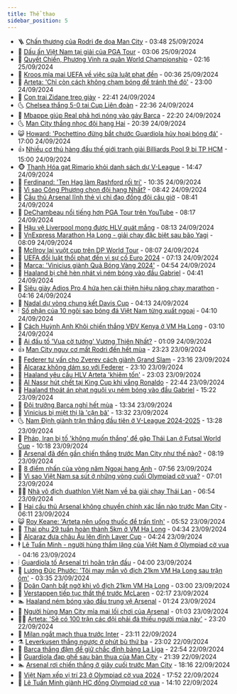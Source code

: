 ```yaml
---
title: Thể thao
sidebar_position: 5
---
```


<!-- vnexpress-the-thao:START -->
- 🪜 [Chấn thương của Rodri đe dọa Man City](https://vnexpress.net/chan-thuong-cua-rodri-de-doa-man-city-4796714.html) - 03:48 25/09/2024
- 🦩 [Dấu ấn Việt Nam tại giải của PGA Tour](https://vnexpress.net/dau-an-viet-nam-tai-giai-cua-pga-tour-4796786.html) - 03:06 25/09/2024
- 🧰 [Quyết Chiến, Phương Vinh ra quân World Championship](https://vnexpress.net/quyet-chien-phuong-vinh-ra-quan-world-championship-4796717.html) - 02:16 25/09/2024
- 🤗 [Kroos mỉa mai UEFA về việc sửa luật phạt đền](https://vnexpress.net/kroos-mia-mai-uefa-ve-viec-sua-luat-phat-den-4796663.html) - 00:36 25/09/2024
- 🥳 [Arteta: &#39;Chỉ còn cách không chạm bóng để tránh thẻ đỏ&#39;](https://vnexpress.net/arteta-chi-con-cach-khong-cham-bong-de-tranh-the-do-4796680.html) - 23:00 24/09/2024
- 🦣 [Con trai Zidane treo giày](https://vnexpress.net/con-trai-zidane-treo-giay-4796674.html) - 22:41 24/09/2024
- 🌜 [Chelsea thắng 5-0 tại Cup Liên đoàn](https://vnexpress.net/chelsea-thang-5-0-tai-cup-lien-doan-4796677.html) - 22:36 24/09/2024
- 🫶 [Mbappe giúp Real phả hơi nóng vào gáy Barca](https://vnexpress.net/mbappe-giup-real-pha-hoi-nong-vao-gay-barca-4796675.html) - 22:20 24/09/2024
- 🌜 [Man City thắng nhọc đội hạng Hai](https://vnexpress.net/man-city-thang-nhoc-doi-hang-hai-4796673.html) - 20:39 24/09/2024
- 😺 [Howard: &#39;Pochettino đừng bắt chước Guardiola hủy hoại bóng đá&#39;](https://vnexpress.net/howard-pochettino-dung-bat-chuoc-guardiola-huy-hoai-bong-da-4796632.html) - 17:00 24/09/2024
- 👍 [Nhiều cơ thủ hàng đầu thế giới tranh giải Billiards Pool 9 bi TP HCM](https://vnexpress.net/nhieu-co-thu-hang-dau-the-gioi-tranh-giai-billiards-pool-9-bi-tp-hcm-4796701.html) - 15:00 24/09/2024
- 🐵 [Thanh Hóa gạt Rimario khỏi danh sách dự V-League](https://vnexpress.net/thanh-hoa-gat-rimario-khoi-danh-sach-du-v-league-4796651.html) - 14:47 24/09/2024
- 💫 [Ferdinand: &#39;Ten Hag làm Rashford rối trí&#39;](https://vnexpress.net/ferdinand-ten-hag-lam-rashford-roi-tri-4796599.html) - 10:35 24/09/2024
- 🦆 [Vì sao Công Phượng chọn đội hạng Nhất?](https://vnexpress.net/vi-sao-cong-phuong-chon-doi-hang-nhat-4796529.html) - 08:42 24/09/2024
- 🙉 [Cầu thủ Arsenal lĩnh thẻ vì chỉ đạo đồng đội câu giờ](https://vnexpress.net/cau-thu-arsenal-linh-the-vi-chi-dao-dong-doi-cau-gio-4796358.html) - 08:41 24/09/2024
- 📝 [DeChambeau nổi tiếng hơn PGA Tour trên YouTube](https://vnexpress.net/dechambeau-noi-tieng-hon-pga-tour-tren-youtube-4796511.html) - 08:17 24/09/2024
- 💯 [Hậu vệ Liverpool mong được HLV quát mắng](https://vnexpress.net/hau-ve-liverpool-mong-duoc-hlv-quat-mang-4796372.html) - 08:13 24/09/2024
- 🌈 [VnExpress Marathon Hạ Long - giải chạy đặc biệt sau bão Yagi](https://vnexpress.net/vnexpress-marathon-ha-long-giai-chay-dac-biet-sau-bao-yagi-4796209.html) - 08:09 24/09/2024
- 🦩 [McIlroy lại vuột cup trên DP World Tour](https://vnexpress.net/mcilroy-lai-vuot-cup-tren-dp-world-tour-4796504.html) - 08:07 24/09/2024
- 🐲 [UEFA đổi luật thổi phạt đền vì sự cố Euro 2024](https://vnexpress.net/uefa-doi-luat-thoi-phat-den-vi-su-co-euro-2024-4796371.html) - 07:13 24/09/2024
- 🌁 [Marca: &#39;Vinicius giành Quả Bóng Vàng 2024&#39;](https://vnexpress.net/marca-vinicius-gianh-qua-bong-vang-2024-4796409.html) - 04:54 24/09/2024
- 💯 [Haaland bị chê hèn nhát vì ném bóng vào đầu Gabriel](https://vnexpress.net/haaland-bi-che-hen-nhat-vi-nem-bong-vao-dau-gabriel-4796350.html) - 04:41 24/09/2024
- 🌝 [Siêu giày Adios Pro 4 hứa hẹn cải thiện hiệu năng chạy marathon](https://vnexpress.net/sieu-giay-adios-pro-4-hua-hen-cai-thien-hieu-nang-chay-marathon-4796244.html) - 04:16 24/09/2024
- 🤖 [Nadal dự vòng chung kết Davis Cup](https://vnexpress.net/nadal-du-vong-chung-ket-davis-cup-4796341.html) - 04:13 24/09/2024
- 🕯 [Số phận của 10 ngôi sao bóng đá Việt Nam từng xuất ngoại](https://vnexpress.net/so-phan-cua-10-ngoi-sao-bong-da-viet-nam-tung-xuat-ngoai-4796211.html) - 04:10 24/09/2024
- 🧰 [Cách Huỳnh Anh Khôi chiến thắng VĐV Kenya ở VM Hạ Long](https://vnexpress.net/cach-huynh-anh-khoi-chien-thang-vdv-kenya-o-vm-ha-long-4796119.html) - 03:10 24/09/2024
- 🥳 [Ai đấu tố &#39;Vua cờ tướng&#39; Vương Thiên Nhất?](https://vnexpress.net/ai-dau-to-vua-co-tuong-vuong-thien-nhat-4795525.html) - 01:09 24/09/2024
- 👍 [Man City nguy cơ mất Rodri đến hết mùa](https://vnexpress.net/man-city-nguy-co-mat-rodri-den-het-mua-4796228.html) - 23:23 23/09/2024
- 💪 [Federer tư vấn cho Zverev cách giành Grand Slam](https://vnexpress.net/federer-tu-van-cho-zverev-cach-gianh-grand-slam-4796221.html) - 23:16 23/09/2024
- 👹 [Alcaraz không dám so với Federer](https://vnexpress.net/alcaraz-khong-dam-so-voi-federer-4796220.html) - 23:10 23/09/2024
- 🧰 [Haaland yêu cầu HLV Arteta &#39;khiêm tốn&#39;](https://vnexpress.net/haaland-yeu-cau-hlv-arteta-khiem-ton-4796227.html) - 23:03 23/09/2024
- 🚀 [Al Nassr hút chết tại King Cup khi vắng Ronaldo](https://vnexpress.net/al-nassr-hut-chet-tai-king-cup-khi-vang-ronaldo-4796223.html) - 22:44 23/09/2024
- 🎃 [Haaland thoát án phạt nguội vụ ném bóng vào đầu Gabriel](https://vnexpress.net/haaland-thoat-an-phat-nguoi-vu-nem-bong-vao-dau-gabriel-4796201.html) - 15:22 23/09/2024
- 🧰 [Đội trưởng Barca nghỉ hết mùa](https://vnexpress.net/doi-truong-barca-nghi-het-mua-4796150.html) - 13:34 23/09/2024
- 👀 [Vinicius bị miệt thị là &#39;cặn bã&#39;](https://vnexpress.net/vinicius-bi-miet-thi-la-can-ba-4796109.html) - 13:32 23/09/2024
- 🌜 [Nam Định giành trận thắng đầu tiên ở V-League 2024-2025](https://vnexpress.net/nam-dinh-gianh-tran-thang-dau-tien-o-v-league-2024-2025-4796184.html) - 13:28 23/09/2024
- 🫶 [Pháp, Iran bị tố &#39;không muốn thắng&#39; để gặp Thái Lan ở Futsal World Cup](https://vnexpress.net/phap-iran-bi-to-khong-muon-thang-de-gap-thai-lan-o-futsal-world-cup-4796137.html) - 10:18 23/09/2024
- 🦄 [Arsenal đã đến gần chiến thắng trước Man City như thế nào?](https://vnexpress.net/arsenal-da-den-gan-chien-thang-truoc-man-city-nhu-the-nao-4795879.html) - 08:19 23/09/2024
- 🥳 [8 điểm nhấn của vòng năm Ngoại hạng Anh](https://vnexpress.net/8-diem-nhan-cua-vong-nam-ngoai-hang-anh-4795915.html) - 07:56 23/09/2024
- 🐲 [Vì sao Việt Nam sa sút ở những vòng cuối Olympiad cờ vua?](https://vnexpress.net/vi-sao-viet-nam-sa-sut-o-nhung-vong-cuoi-olympiad-co-vua-4795880.html) - 07:01 23/09/2024
- 🧑‍🏫 [Nhà vô địch duathlon Việt Nam về ba giải chạy Thái Lan](https://vnexpress.net/nha-vo-dich-duathlon-viet-nam-ve-ba-giai-chay-thai-lan-4795720.html) - 06:54 23/09/2024
- 🤔 [Hai cầu thủ Arsenal không chuyền chính xác lần nào trước Man City](https://vnexpress.net/hai-cau-thu-arsenal-khong-chuyen-chinh-xac-lan-nao-truoc-man-city-4795827.html) - 06:11 23/09/2024
- 😺 [Roy Keane: &#39;Arteta nên uống thuốc để trấn tĩnh&#39;](https://vnexpress.net/roy-keane-arteta-nen-uong-thuoc-de-tran-tinh-4795971.html) - 05:52 23/09/2024
- 💪 [Thai phụ 29 tuần hoàn thành 5km ở VM Hạ Long](https://vnexpress.net/thai-phu-29-tuan-hoan-thanh-5km-o-vm-ha-long-4795869.html) - 04:34 23/09/2024
- 💼 [Alcaraz đưa châu Âu lên đỉnh Laver Cup](https://vnexpress.net/alcaraz-dua-chau-au-len-dinh-laver-cup-4795984.html) - 04:24 23/09/2024
- 🕴 [Lê Tuấn Minh - người hùng thầm lặng của Việt Nam ở Olympiad cờ vua](https://vnexpress.net/le-tuan-minh-nguoi-hung-tham-lang-cua-viet-nam-o-olympiad-co-vua-4795765.html) - 04:16 23/09/2024
- 🕯 [Guardiola tố Arsenal trì hoãn trận đấu](https://vnexpress.net/guardiola-to-arsenal-tri-hoan-tran-dau-4795769.html) - 04:00 23/09/2024
- 📝 [Lương Đức Phước: &#39;Tôi may mắn vô địch 21km VM Hạ Long sau trận ốm&#39;](https://vnexpress.net/luong-duc-phuoc-toi-may-man-vo-dich-21km-vm-ha-long-sau-tran-om-4795687.html) - 03:35 23/09/2024
- 🧐 [Doãn Oanh bất ngờ khi vô địch 21km VM Hạ Long](https://vnexpress.net/doan-oanh-bat-ngo-khi-vo-dich-21km-vm-ha-long-4795582.html) - 03:00 23/09/2024
- 🙉 [Verstappen tiếp tục thất thế trước McLaren](https://vnexpress.net/verstappen-tiep-tuc-that-the-truoc-mclaren-4795824.html) - 02:17 23/09/2024
- 🏊 [Haaland ném bóng vào đầu trung vệ Arsenal](https://vnexpress.net/haaland-nem-bong-vao-dau-trung-ve-arsenal-4795820.html) - 01:24 23/09/2024
- 🌊 [Người hùng Man City mỉa mai lối chơi của Arsenal](https://vnexpress.net/nguoi-hung-man-city-mia-mai-loi-choi-cua-arsenal-4795802.html) - 01:03 23/09/2024
- 👨‍🏫 [Arteta: &#39;Sẽ có 100 trận các đội phải đá thiếu người mùa này&#39;](https://vnexpress.net/arteta-se-co-100-tran-cac-doi-phai-da-thieu-nguoi-mua-nay-4795780.html) - 23:20 22/09/2024
- 🥷 [Milan ngắt mạch thua trước Inter](https://vnexpress.net/milan-ngat-mach-thua-truoc-inter-4795776.html) - 23:11 22/09/2024
- ⚗️ [Leverkusen thắng ngược ở phút bù thứ ba](https://vnexpress.net/leverkusen-thang-nguoc-o-phut-bu-thu-ba-4795773.html) - 23:02 22/09/2024
- 🌮 [Barca thắng đậm để giữ chắc đỉnh bảng La Liga](https://vnexpress.net/barca-thang-dam-de-giu-chac-dinh-bang-la-liga-4795771.html) - 22:54 22/09/2024
- 🤩 [Guardiola đạp ghế sau bàn thua của Man City](https://vnexpress.net/guardiola-dap-ghe-sau-ban-thua-cua-man-city-4795757.html) - 21:39 22/09/2024
- 🏊 [Arsenal rơi chiến thắng ở giây cuối trước Man City](https://vnexpress.net/arsenal-roi-chien-thang-o-giay-cuoi-truoc-man-city-4795763.html) - 18:16 22/09/2024
- 🐎 [Việt Nam xếp vị trí 23 ở Olympiad cờ vua 2024](https://vnexpress.net/viet-nam-xep-vi-tri-23-o-olympiad-co-vua-2024-4795747.html) - 17:52 22/09/2024
- 💫 [Lê Tuấn Minh giành HC đồng Olympiad cờ vua](https://vnexpress.net/le-tuan-minh-gianh-hc-dong-olympiad-co-vua-4795729.html) - 14:10 22/09/2024<!-- vnexpress-the-thao:END -->
